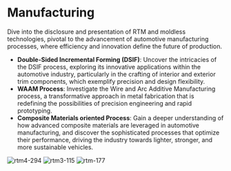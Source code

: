

# Manufacturing

Dive into the disclosure and presentation of RTM and moldless technologies, pivotal to the advancement of automotive manufacturing processes, where efficiency and innovation define the future of production.
- **Double-Sided Incremental Forming (DSIF)**: Uncover the intricacies of the DSIF process, exploring its innovative applications within the automotive industry, particularly in the crafting of interior and exterior trim components, which exemplify precision and design flexibility.
- **WAAM Process**: Investigate the Wire and Arc Additive Manufacturing process, a transformative approach in metal fabrication that is redefining the possibilities of precision engineering and rapid prototyping.
- **Composite Materials oriented Process**: Gain a deeper understanding of how advanced composite materials are leveraged in automotive manufacturing, and discover the sophisticated processes that optimize their performance, driving the industry towards lighter, stronger, and more sustainable vehicles.
&nbsp;

![rtm4-294](https://github.com/user-attachments/assets/f0293eb9-f796-4387-84b9-fbb9e62e5677)
![rtm3-115](https://github.com/user-attachments/assets/6162079a-42db-4188-b3a6-5dc1a0000d3e)
![rtm-177](https://github.com/user-attachments/assets/abf0aaf4-2be8-4f31-b3b4-92f970829a77)
